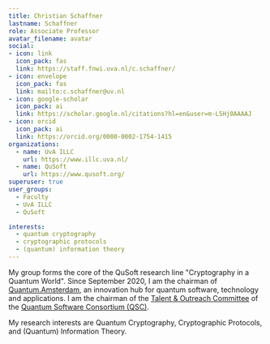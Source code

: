 ```yaml
---
title: Christian Schaffner
lastname: Schaffner
role: Associate Professor
avatar_filename: avatar
social:
- icon: link
  icon_pack: fas
  link: https://staff.fnwi.uva.nl/c.schaffner/
- icon: envelope
  icon_pack: fas
  link: mailto:c.schaffner@uv.nl
- icon: google-scholar
  icon_pack: ai
  link: https://scholar.google.nl/citations?hl=en&user=m-L5Hj0AAAAJ
- icon: orcid
  icon_pack: ai
  link: https://orcid.org/0000-0002-1754-1415
organizations:
  - name: UvA ILLC
    url: https://www.illc.uva.nl/
  - name: QuSoft
    url: https://www.qusoft.org/
superuser: true
user_groups:
  - Faculty
  - UvA ILLC
  - QuSoft

interests:
  - quantum cryptography
  - cryptographic protocols
  - (quantum) information theory
---
```


My group forms the core of the QuSoft research line "Cryptography in a Quantum World".
Since September 2020, I am the chairman of [Quantum.Amsterdam](https://www.quantum.amsterdam/), an innovation hub for quantum software, technology and applications.
I am the chairman of the [Talent & Outreach Committee](http://www.quantumsc.nl/ABOUT-QSC2/Talent-Outreach-committee/) of the [Quantum Software Consortium (QSC)](https://quantumsc.nl/).

My research interests are Quantum Cryptography, Cryptographic Protocols, and (Quantum) Information Theory.

